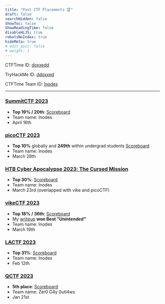 ```yaml
---
title: "Past CTF Placements 🏆"
draft: false
searchHidden: false
ShowToc: false
ShowReadingTime: false
disableHLJS: true
robotsNoIndex: true
hideMeta: true
# edit_post: false
# weight: 1
---
```


CTFTime ID: [doxxedd](https://ctftime.org/user/154114)

TryHackMe ID: [ddoxxed](https://tryhackme.com/p/ddoxxed)

CTFTime Team ID: [Inodes](https://ctftime.org/team/214260)

---

### [SummitCTF 2023](https://summitctf.org/)
- **Top 19% / 20th**: [Scoreboard](https://ctftime.org/event/1862)
- Team name: Inodes
- April 16th

### [picoCTF 2023](https://play.picoctf.org/events/72/)
- **Top 10%** globally and **249th** within undergrad students [Scoreboard](https://play.picoctf.org/events/72/scoreboards#2597)
- Team name: Inodes
- March 28th

### [HTB Cyber Apocalypse 2023: The Cursed Mission](https://ctf.hackthebox.com/event/details/cyber-apocalypse-2023-the-cursed-mission-821)
- **Top 30%**: [Scoreboard](https://ctftime.org/event/1889)
- Team name: Inodes
- March 23rd (overlapped with vike and picoCTF)

### [vikeCTF 2023](https://ctf.vikesec.ca/)
- **Top 18% / 36th**: [Scoreboard](https://ctftime.org/event/1884)
- My [writeup](/posts/vikectf/floating-viking-head) **won Best *"Unintended"***
- Team name: Inodes
- March 19th


### [LACTF 2023](https://lactf.uclaacm.com/)
- **Top 31%**: [Scoreboard](https://ctftime.org/event/1732)
- Team name: Inodes
- Feb 12th


### [QCTF 2023](https://qctf.ca/) 
- **5th place**: [Scoreboard](QCTF_2022.pdf)
- Team name: Zer0 D4y 0utl4ws
- Jan 21st